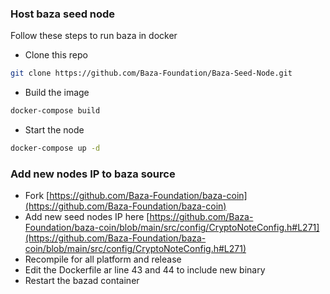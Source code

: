 ### Host baza seed node

Follow these steps to run baza in docker

-   Clone this repo

```bash
git clone https://github.com/Baza-Foundation/Baza-Seed-Node.git
```

-   Build the image

```bash
docker-compose build
```

-   Start the node

```bash
docker-compose up -d
```

### Add new nodes IP to baza source

-   Fork [https://github.com/Baza-Foundation/baza-coin](https://github.com/Baza-Foundation/baza-coin)
-   Add new seed nodes IP here [https://github.com/Baza-Foundation/baza-coin/blob/main/src/config/CryptoNoteConfig.h#L271](https://github.com/Baza-Foundation/baza-coin/blob/main/src/config/CryptoNoteConfig.h#L271)
-   Recompile for all platform and release
-   Edit the Dockerfile ar line 43 and 44 to include new binary
-   Restart the bazad container
